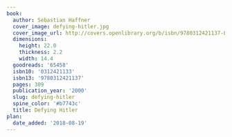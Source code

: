 ```yaml
---
book:
  author: Sebastian Haffner
  cover_image: defying-hitler.jpg
  cover_image_url: http://covers.openlibrary.org/b/isbn/9780312421137-L.jpg
  dimensions:
    height: 22.0
    thickness: 2.2
    width: 14.4
  goodreads: '65458'
  isbn10: '0312421133'
  isbn13: '9780312421137'
  pages: 309
  publication_year: '2000'
  slug: defying-hitler
  spine_color: '#b7743c'
  title: Defying Hitler
plan:
  date_added: '2018-08-19'
---
```

